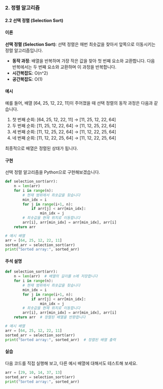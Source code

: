 ### 2. 정렬 알고리즘 

#### 2.2 선택 정렬 (Selection Sort)

#### 이론
**선택 정렬 (Selection Sort)**: 선택 정렬은 매번 최솟값을 찾아서 앞쪽으로 이동시키는 정렬 알고리즘입니다.
- **동작 과정**: 배열을 반복하며 가장 작은 값을 찾아 첫 번째 요소와 교환합니다. 다음 반복에서는 두 번째 요소와 교환하며 이 과정을 반복합니다.
- **시간복잡도**: O(n^2)
- **공간복잡도**: O(1)

#### 예시
예를 들어, 배열 [64, 25, 12, 22, 11]이 주어졌을 때 선택 정렬의 동작 과정은 다음과 같습니다.
1. 첫 번째 순회: [64, 25, 12, 22, 11] → [11, 25, 12, 22, 64]
2. 두 번째 순회: [11, 25, 12, 22, 64] → [11, 12, 25, 22, 64]
3. 세 번째 순회: [11, 12, 25, 22, 64] → [11, 12, 22, 25, 64]
4. 네 번째 순회: [11, 12, 22, 25, 64] → [11, 12, 22, 25, 64]

최종적으로 배열은 정렬된 상태가 됩니다.

#### 구현
선택 정렬 알고리즘을 Python으로 구현해보겠습니다.

```python
def selection_sort(arr):
    n = len(arr)
    for i in range(n):
        # 현재 범위에서 최솟값을 찾습니다
        min_idx = i
        for j in range(i+1, n):
            if arr[j] < arr[min_idx]:
                min_idx = j
        # 최솟값을 현재 위치로 이동합니다
        arr[i], arr[min_idx] = arr[min_idx], arr[i]
    return arr

# 예시 배열
arr = [64, 25, 12, 22, 11]
sorted_arr = selection_sort(arr)
print("Sorted array:", sorted_arr)
```

#### 주석 설명
```python
def selection_sort(arr):
    n = len(arr)  # 배열의 길이를 n에 저장합니다
    for i in range(n):
        # 현재 범위에서 최솟값을 찾습니다
        min_idx = i
        for j in range(i+1, n):
            if arr[j] < arr[min_idx]:
                min_idx = j
        # 최솟값을 현재 위치로 이동합니다
        arr[i], arr[min_idx] = arr[min_idx], arr[i]
    return arr  # 정렬된 배열을 반환합니다

# 예시 배열
arr = [64, 25, 12, 22, 11]
sorted_arr = selection_sort(arr)
print("Sorted array:", sorted_arr)  # 정렬된 배열 출력
```

#### 실습
다음 코드를 직접 실행해 보고, 다른 예시 배열에 대해서도 테스트해 보세요.

```python
arr = [29, 10, 14, 37, 13]
sorted_arr = selection_sort(arr)
print("Sorted array:", sorted_arr)
```


